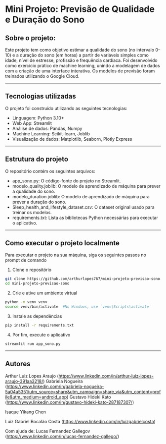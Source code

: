 # Mini Projeto: Previsão de Qualidade e Duração do Sono


## Sobre o projeto:
Este projeto tem como objetivo estimar a qualidade do sono (no intervalo 0–10) e a duração do sono (em horas) a partir de variáveis simples como idade, nível de estresse, profissão e frequência cardíaca. Foi desenvolvido como exercício prático de machine learning, unindo a modelagem de dados com a criação de uma interface interativa. Os modelos de previsão foram treinados utilizando o Google Cloud.

---

## Tecnologias utilizadas
O projeto foi construído utilizando as seguintes tecnologias:
- Linguagem: Python 3.10+
- Web App: Streamlit
- Análise de dados: Pandas, Numpy
- Machine Learning: Scikit-learn, Joblib
- Visualização de dados: Matplotlib, Seaborn, Plotly Express

---

## Estrutura do projeto
O repositório contém os seguintes arquivos:
- app_sono.py: O código-fonte do projeto no Streamlit.
- modelo_quality.joblib: O modelo de aprendizado de máquina para prever a qualidade do sono.
- modelo_duration.joblib: O modelo de aprendizado de máquina para prever a duração do sono.
- Sleep_health_and_lifestyle_dataset.csv: O dataset original usado para treinar os modelos.
- requirements.txt: Lista as bibliotecas Python necessárias para executar o aplicativo.

---

## Como executar o projeto localmente
Para executar o projeto na sua máquina, siga os seguintes passos no prompt de comando
1. Clone o repositório

```bash
git clone https://github.com/arthurlopes767/mini-projeto-previsao-sono.git
cd mini-projeto-previsao-sono
```

2. Crie e ative um ambiente virtual

```bash
python -m venv venv
source venv/bin/activate  #No Windows, use `venv\Scripts\activate`
```

3. Instale as dependências

```bash
pip install -r requirements.txt
```

4. Por fim, execute o aplicativo

```bash
streamlit run app_sono.py
```

---

## Autores
 
Arthur Luiz Lopes Araujo (https://www.linkedin.com/in/arthur-luiz-lopes-araujo-391aa3218/)
Gabriela Nogueira (https://www.linkedin.com/in/gabriela-nogueira-5a04a5351/utm_source=share&utm_campaign=share_via&utm_content=profile&utm_medium=android_app)
Gustavo Hideki Kato (https://www.linkedin.com/in/gustavo-hideki-kato-287187307/)

Isaque Yikang Chen

Luiz Gabriel Bocalão Costa (https://www.linkedin.com/in/luizgabrielcosta)

Com ajuda de: Lucas Fernandez Gallegov (https://www.linkedin.com/in/lucas-fernandez-gallego/)




